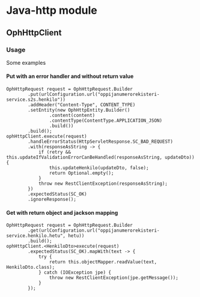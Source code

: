 # Java-http module

## OphHttpClient

### Usage
Some examples

#### Put with an error handler and without return value
    OphHttpRequest request = OphHttpRequest.Builder
            .put(urlConfiguration.url("oppijanumerorekisteri-service.s2s.henkilo"))
            .addHeader("Content-Type", CONTENT_TYPE)
            .setEntity(new OphHttpEntity.Builder()
                    .content(content)
                    .contentType(ContentType.APPLICATION_JSON)
                    .build())
            .build();
    ophHttpClient.execute(request)
            .handleErrorStatus(HttpServletResponse.SC_BAD_REQUEST)
            .with(responseAsString -> {
                if (retry && this.updateIfValidationErrorCanBeHandled(responseAsString, updateDto)) {
                    this.updateHenkilo(updateDto, false);
                    return Optional.empty();
                }
                throw new RestClientException(responseAsString);
            })
            .expectedStatus(SC_OK)
            .ignoreResponse();

#### Get with return object and jackson mapping
    OphHttpRequest request = OphHttpRequest.Builder
            .get(urlConfiguration.url("oppijanumerorekisteri-service.henkilo.hetu", hetu))
            .build();
    ophHttpClient.<HenkiloDto>execute(request)
            .expectedStatus(SC_OK).mapWith(text -> {
                try {
                    return this.objectMapper.readValue(text, HenkiloDto.class);
                } catch (IOException jpe) {
                    throw new RestClientException(jpe.getMessage());
                }
            });
